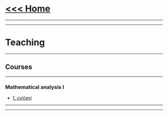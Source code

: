 # [<<< Home](https://tattobiti.github.io)

* * *
* * *

# Teaching

* * *

## Courses

* * *

### Mathematical analysis I

+ [1. cvičení](cvika/cvic1z01.pdf)


___

* * *
